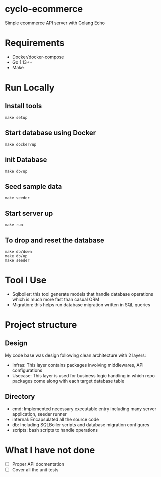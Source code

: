 # cyclo-ecommerce
Simple ecommerce API server with Golang Echo


# Requirements
- Docker/docker-compose
- Go 1.13++
- Make

#  Run Locally
## Install tools
```
make setup
```

## Start database using Docker
```
make docker/up
```

## init Database
```
make db/up
```

## Seed sample data 
```
make seeder
```


## Start server up
```
make run
```

## To drop  and reset the database
```
make db/down
make db/up
make seeder
```


# Tool I Use
- Sqlboiler: this tool generate models that handle database operations which is much more fast than casual ORM
- Migration: this helps run database migration written in SQL queries

# Project structure

## Design
My code base was design following clean architecture with 2 layers:
- Infras: This layer contains packages involving middlewares, API configurations
- Usecase: This layer is used for business logic handling in which repo packages come along with each target database table

## Directory
- cmd: Implemented necessary executable entry including many server application, seeder runner
- internal: Encapsulated all the source code 
- db: Including SQLBoiler scripts and database migration configures
- scripts: bash scripts to handle operations


# What I have not done
- [ ] Proper API docmentation
- [ ] Cover all the unit tests
